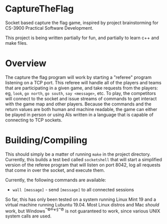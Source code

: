 # CaptureTheFlag

Socket based capture the flag game, inspired by project brainstorming for CS-3900 Practical Software Development.

This project is being written partially for fun, and partially to learn c++ and make files.

# Overview

The capture the flag program will work by starting a "referee" program listening on a TCP port. This referee will
  handle all of the players and teams that are participating in a given game, and take requests from the players:
  eg, `look`, `go north`, `go south`, `say <message>`, etc. To play, the competitors will connect to the socket and
  issue streams of commands to get interact with the game map and other players. Because the commands and the return
  values are both human and machine readable, the game can either be played in person or using AIs written in a language
  that is capable of connecting to TCP sockets.

# Building/Compiling

This should simply be a matter of running `make` in the project directory. Currently, this builds a 
  test bed called `socketshell` that will start a simplified version of the referee program that will
  listen on port 8042, log all requests that come in over the socket, and execute them. 

Currently, the following commands are available:
 - `wall [message]` - send `[message]` to all connected sessions

So far, this has only been tested on a system running Linux Mint 19 and a virtual machine running Lubuntu 19.04. Most Linux distros and
  Mac _should_ work, but Windows<sup>™©®☣§℠℗</sup> is not guaranteed to work, since various UNIX system calls are used.


